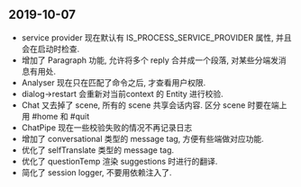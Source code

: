 ## 2019-10-07

-   service provider 现在默认有 IS_PROCESS_SERVICE_PROVIDER 属性, 并且会在启动时检查.
-   增加了 Paragraph 功能, 允许将多个 reply 合并成一个段落, 对某些分端发消息有用处.
-   Analyser 现在只在匹配了命令之后, 才查看用户权限.
-   dialog->restart 会重新对当前context 的 Entity 进行校验.
-   Chat 又去掉了 scene, 所有的 scene 共享会话内容. 区分 scene 时要在端上用 #home 和 #quit
-   ChatPipe 现在一些校验失败的情况不再记录日志
-   增加了 conversational 类型的 message tag, 方便有些端做对应功能.
-   优化了 selfTranslate 类型的 message tag.
-   优化了 questionTemp 渲染 suggestions 时进行的翻译.
-   简化了 session logger, 不要用依赖注入了.


